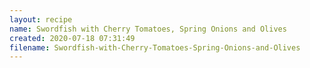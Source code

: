 ```yaml
---
layout: recipe
name: Swordfish with Cherry Tomatoes, Spring Onions and Olives
created: 2020-07-18 07:31:49
filename: Swordfish-with-Cherry-Tomatoes-Spring-Onions-and-Olives
---
```

